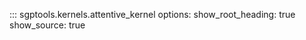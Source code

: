 ::: sgptools.kernels.attentive_kernel
    options:
      show_root_heading: true
      show_source: true